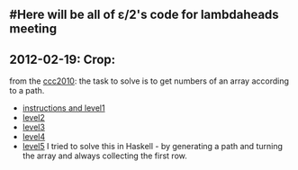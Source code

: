 #Here will be all of ε/2's code for lambdaheads meeting
---
## 2012-02-19: Crop:

from the [ccc2010](http://catcoder.catalyst.cc): the task to solve is to
get numbers of an array according to a path.
- [instructions and level1](http://www.unet.univie.ac.at/~a0307893/downloads/description-level1.pdf)
- [level2](http://www.unet.univie.ac.at/~a0307893/downloads/description-level2.pdf)
- [level3](http://www.unet.univie.ac.at/~a0307893/downloads/description-level3.pdf)
- [level4](http://www.unet.univie.ac.at/~a0307893/downloads/description-level4.pdf)
- [level5](http://www.unet.univie.ac.at/~a0307893/downloads/description-level5.pdf)
I tried to solve this in Haskell - by generating a path and turning the array
and always collecting the first row.
